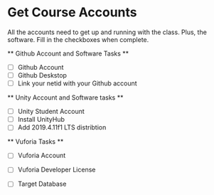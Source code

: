 # Get Course Accounts

All the accounts need to get up and running with the class. Plus, the software. Fill in the checkboxes when complete.

** Github Account and Software Tasks **
- [ ] Github Account
- [ ] Github Deskstop
- [ ] Link your netid with your Github account

** Unity Account and Software tasks **
- [ ] Unity Student Account
- [ ] Install UnityHub
- [ ] Add 2019.4.11f1 LTS distribtion

** Vuforia Tasks **
- [ ] Vuforia Account
- [ ] Vuforia Developer License
- [ ] Target Database
 
